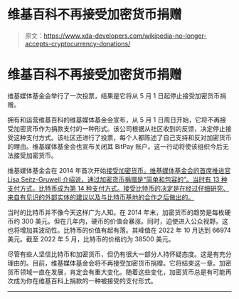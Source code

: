 # 维基百科不再接受加密货币捐赠

> 原文：<https://www.xda-developers.com/wikipedia-no-longer-accepts-cryptocurrency-donations/>

# 维基百科不再接受加密货币捐赠

维基媒体基金会举行了一次投票，结果是它将从 5 月 1 日起停止接受加密货币捐赠。

拥有和运营维基百科的维基媒体基金会宣布，从 5 月 1 日周日开始，它将不再接受加密货币作为捐款支付的一种形式。该公司根据从社区收到的反馈，决定停止接受这种支付方式。该社区还进行了投票，每个人都陈述了自己支持和反对加密货币的理由。维基媒体基金会也宣布关闭其 BitPay 账户。这一行动将使该组织今后无法接受加密货币。

维基媒体基金会在 2014 年首次开始[接受加密货币。维基媒体基金会的首席推进官 Lisa Seitz-Gruwell 介绍说，通过加密货币捐赠是“简单和包容的”。当时有 13 种支付方式，比特币成为第 14 种支付方式。接受比特币的决定是在经过仔细研究、来自有见识的外部实体的建议以及与比特币基地的合作之后做出的。](https://diff.wikimedia.org/2014/07/30/wikimedia-foundation-now-accepts-bitcoin/)

当时的比特币并不像今天这样广为人知。在 2014 年末，加密货币的趋势是每枚硬币约 300 美元。但在几年内，硬币的价值会暴涨。同时，迫使进入公众视野。这也将增加其波动性。比特币的价值有起有落。其峰值在 2022 年 10 月达到 66974 美元。截至 2022 年 5 月，比特币的价格约为 38500 美元。

尽管有些人坚信比特币和加密货币，但仍有很大一部分人持怀疑态度。这是有充分理由的。目前，维基媒体基金会将不再接受加密货币捐赠。它将结束这一章。加密货币领域一直在发展，肯定会有重大变化。随着这些变化，加密货币总是有可能再次成为你在维基百科上捐款的一种被接受的支付形式。

* * *